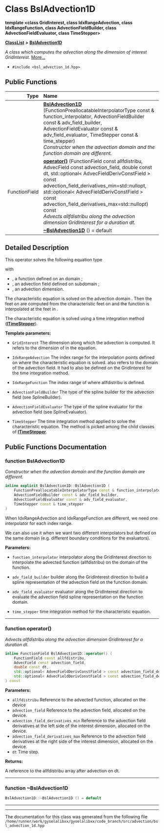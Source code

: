 

# Class BslAdvection1D

**template &lt;class GridInterest, class IdxRangeAdvection, class IdxRangeFunction, class AdvectionFieldBuilder, class AdvectionFieldEvaluator, class TimeStepper&gt;**



[**ClassList**](annotated.md) **>** [**BslAdvection1D**](classBslAdvection1D.md)



_A class which computes the advection along the dimension of interest GridInterest._ [More...](#detailed-description)

* `#include <bsl_advection_1d.hpp>`





































## Public Functions

| Type | Name |
| ---: | :--- |
|   | [**BslAdvection1D**](#function-bsladvection1d) (FunctionPreallocatableInterpolatorType const & function\_interpolator, AdvectionFieldBuilder const & adv\_field\_builder, AdvectionFieldEvaluator const & adv\_field\_evaluator, TimeStepper const & time\_stepper) <br>_Constructor when the advection domain and the function domain are different._  |
|  FunctionField | [**operator()**](#function-operator) (FunctionField const allfdistribu, AdvecField const advection\_field, double const dt, std::optional&lt; AdvecFieldDerivConstField &gt; const advection\_field\_derivatives\_min=std::nullopt, std::optional&lt; AdvecFieldDerivConstField &gt; const advection\_field\_derivatives\_max=std::nullopt) const<br>_Advects allfdistribu along the advection dimension GridInterest for a duration dt._  |
|   | [**~BslAdvection1D**](#function-bsladvection1d) () = default<br> |




























## Detailed Description


This operator solves the following equation type





with
* , a function defined on an domain ;
* , an advection field defined on subdomain ;
* , an advection dimension.




The characteristic equation is solved on the advection domain . Then the feet on  are computed from the characteristic feet on  and the function  is interpolated at the feet in .


The characteristic equation is solved using a time integration method ([**ITimeStepper**](classITimeStepper.md)).




**Template parameters:**


* `GridInterest` The dimension along which the advection is computed. It refers to the dimension of  in the equation. 
* `IdxRangeAdvection` The index range for the interpolation points defined on  where the characteristic equation is solved.  also refers to the domain of the advection field. It had to also be defined on the GridInterest for the time integration method. 
* `IdxRangeFunction` The index range of  where allfdistribu is defined. 
* `AdvectionFieldBuilder` The type of the spline builder for the advection field (see SplineBuilder). 
* `AdvectionFieldEvaluator` The type of the spline evaluator for the advection field (see SplineEvaluator). 
 
* `TimeStepper` The time integration method applied to solve the characteristic equation. The method is picked among the child classes of [**ITimeStepper**](classITimeStepper.md). 




    
## Public Functions Documentation




### function BslAdvection1D 

_Constructor when the advection domain and the function domain are different._ 
```C++
inline explicit BslAdvection1D::BslAdvection1D (
    FunctionPreallocatableInterpolatorType const & function_interpolator,
    AdvectionFieldBuilder const & adv_field_builder,
    AdvectionFieldEvaluator const & adv_field_evaluator,
    TimeStepper const & time_stepper
) 
```



When IdxRangeAdvection and IdxRangeFunction are different, we need one interpolator for each index range.


We can also use it when we want two different interpolators but defined on the same domain (e.g. different boundary conditions for the evaluators).




**Parameters:**


* `function_interpolator` interpolator along the GridInterest direction to interpolate the advected function (allfdistribu) on the domain of the function. 
* `adv_field_builder` builder along the GridInterest direction to build a spline representation of the advection field on the function domain. 
* `adv_field_evaluator` evaluator along the GridInterest direction to evaluate the advection field spline representation on the function domain. 
 
* `time_stepper` time integration method for the characteristic equation. 




        

<hr>



### function operator() 

_Advects allfdistribu along the advection dimension GridInterest for a duration dt._ 
```C++
inline FunctionField BslAdvection1D::operator() (
    FunctionField const allfdistribu,
    AdvecField const advection_field,
    double const dt,
    std::optional< AdvecFieldDerivConstField > const advection_field_derivatives_min=std::nullopt,
    std::optional< AdvecFieldDerivConstField > const advection_field_derivatives_max=std::nullopt
) const
```





**Parameters:**


* `allfdistribu` Reference to the advected function, allocated on the device 
* `advection_field` Reference to the advection field, allocated on the device. 
* `advection_field_derivatives_min` Reference to the advection field derivatives at the left side of the interest dimension, allocated on the device. 
* `advection_field_derivatives_max` Reference to the advection field derivatives at the right side of the interest dimension, allocated on the device. 
* `dt` Time step.



**Returns:**

A reference to the allfdistribu array after advection on dt. 





        

<hr>



### function ~BslAdvection1D 

```C++
BslAdvection1D::~BslAdvection1D () = default
```




<hr>

------------------------------
The documentation for this class was generated from the following file `/home/runner/work/gyselalibxx/gyselalibxx/code_branch/src/advection/bsl_advection_1d.hpp`

